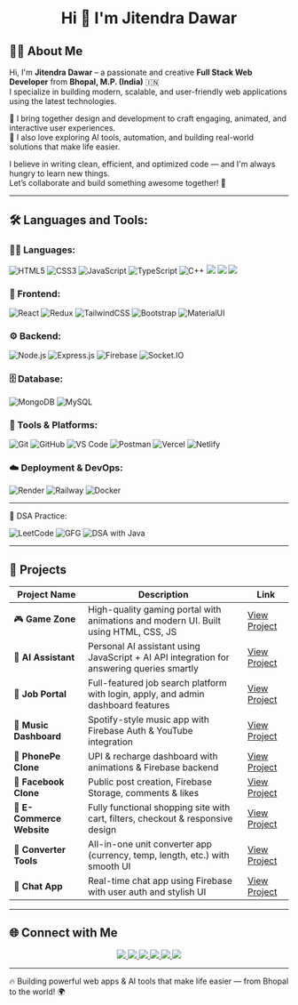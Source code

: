 <h1 align="center">Hi 👋  I'm Jitendra Dawar</h1>


## 👨‍💻 About Me

Hi, I'm **Jitendra Dawar** – a passionate and creative **Full Stack Web Developer** from **Bhopal, M.P. (India)** 🇮🇳  
I specialize in building modern, scalable, and user-friendly web applications using the latest technologies.

💼 I bring together design and development to craft engaging, animated, and interactive user experiences.  
🧠 I also love exploring AI tools, automation, and building real-world solutions that make life easier.

I believe in writing clean, efficient, and optimized code — and I'm always hungry to learn new things.  
Let’s collaborate and build something awesome together! 🚀

---


## 🛠️ Languages and Tools:

### 👨‍💻 Languages:
![HTML5](https://img.shields.io/badge/HTML5-orange?style=for-the-badge&logo=html5&logoColor=white)
![CSS3](https://img.shields.io/badge/CSS3-blue?style=for-the-badge&logo=css3&logoColor=white)
![JavaScript](https://img.shields.io/badge/JavaScript-yellow?style=for-the-badge&logo=javascript&logoColor=black)
![TypeScript](https://img.shields.io/badge/TypeScript-3178c6?style=for-the-badge&logo=typescript&logoColor=white)
![C++](https://img.shields.io/badge/C++-00599C?style=for-the-badge&logo=c%2B%2B&logoColor=white)
  <img src="https://img.shields.io/badge/PHP-777BB4?style=for-the-badge&logo=php&logoColor=white" />
  <img src="https://img.shields.io/badge/Java-007396?style=for-the-badge&logo=java&logoColor=white" />
  <img src="https://img.shields.io/badge/Python-3776AB?style=for-the-badge&logo=python&logoColor=white" />

### 🧩 Frontend:
![React](https://img.shields.io/badge/React-20232a?style=for-the-badge&logo=react&logoColor=61dafb)
![Redux](https://img.shields.io/badge/Redux-593D88?style=for-the-badge&logo=redux&logoColor=white)
![TailwindCSS](https://img.shields.io/badge/Tailwind-38B2AC?style=for-the-badge&logo=tailwind-css&logoColor=white)
![Bootstrap](https://img.shields.io/badge/Bootstrap-563D7C?style=for-the-badge&logo=bootstrap&logoColor=white)
![MaterialUI](https://img.shields.io/badge/MUI-007FFF?style=for-the-badge&logo=mui&logoColor=white)

### ⚙️ Backend:
![Node.js](https://img.shields.io/badge/Node.js-339933?style=for-the-badge&logo=nodedotjs&logoColor=white)
![Express.js](https://img.shields.io/badge/Express-000000?style=for-the-badge&logo=express&logoColor=white)
![Firebase](https://img.shields.io/badge/Firebase-ffca28?style=for-the-badge&logo=firebase&logoColor=black)
![Socket.IO](https://img.shields.io/badge/Socket.IO-black?style=for-the-badge&logo=socket.io&logoColor=white)

### 🗄️ Database:
![MongoDB](https://img.shields.io/badge/MongoDB-4EA94B?style=for-the-badge&logo=mongodb&logoColor=white)
![MySQL](https://img.shields.io/badge/MySQL-00758F?style=for-the-badge&logo=mysql&logoColor=white)

### 🧰 Tools & Platforms:
![Git](https://img.shields.io/badge/Git-F05032?style=for-the-badge&logo=git&logoColor=white)
![GitHub](https://img.shields.io/badge/GitHub-181717?style=for-the-badge&logo=github&logoColor=white)
![VS Code](https://img.shields.io/badge/VSCode-007ACC?style=for-the-badge&logo=visual-studio-code&logoColor=white)
![Postman](https://img.shields.io/badge/Postman-orange?style=for-the-badge&logo=postman&logoColor=white)
![Vercel](https://img.shields.io/badge/Vercel-000000?style=for-the-badge&logo=vercel&logoColor=white)
![Netlify](https://img.shields.io/badge/Netlify-00C7B7?style=for-the-badge&logo=netlify&logoColor=white)


### ☁️ Deployment & DevOps:
![Render](https://img.shields.io/badge/Render-46E3B7?style=for-the-badge&logo=render&logoColor=black)
![Railway](https://img.shields.io/badge/Railway-0B0D0E?style=for-the-badge&logo=railway&logoColor=white)
![Docker](https://img.shields.io/badge/Docker-2496ED?style=for-the-badge&logo=docker&logoColor=white)


---
🧠 DSA Practice:

![LeetCode](https://img.shields.io/badge/LeetCode-FFA116?style=flat&logo=leetcode&logoColor=white)
![GFG](https://img.shields.io/badge/GeeksforGeeks-14B964?style=flat&logo=geeksforgeeks&logoColor=white)
![DSA with Java](https://img.shields.io/badge/DSA%20with%20Java-%E2%9C%94%EF%B8%8F-success?style=flat&logo=java&logoColor=white&color=red)

---
## 🚀 Projects

| Project Name | Description | Link |
|--------------|-------------|------|
| 🎮 **Game Zone** | High-quality gaming portal with animations and modern UI. Built using HTML, CSS, JS | [View Project](https://dawargame.netlify.app/) |
| 🤖 **AI Assistant** | Personal AI assistant using JavaScript + AI API integration for answering queries smartly | [View Project](https://dawarrobot.netlify.app/) |
| 💼 **Job Portal** | Full-featured job search platform with login, apply, and admin dashboard features | [View Project](https://dawarjob.netlify.app/) |
| 🎵 **Music Dashboard** | Spotify-style music app with Firebase Auth & YouTube integration | [View Project](https://dawarmusic.netlify.app/) |
| 📱 **PhonePe Clone** | UPI & recharge dashboard with animations & Firebase backend | [View Project](https://dawarmusic.netlify.app/) |
| 👥 **Facebook Clone** | Public post creation, Firebase Storage, comments & likes | [View Project](https://dawarmusic.netlify.app/) |
| 🛒 **E-Commerce Website** | Fully functional shopping site with cart, filters, checkout & responsive design | [View Project](https://dawarecom.netlify.app/) |
| 🧮 **Converter Tools** | All-in-one unit converter app (currency, temp, length, etc.) with smooth UI | [View Project](https://dawarpdf.netlify.app/) |
| 💬 **Chat App** | Real-time chat app using Firebase with user auth and stylish UI | [View Project](https://dawarmusic.netlify.app/) |



---
## 🌐 Connect with Me

<p align="center" >
  <a href="https://www.instagram.com/dawar_1432?igsh=ZjNydWNwamN0cjZw" target="_blank">
    <img src="https://img.shields.io/badge/Instagram-E4405F?style=for-the-badge&logo=instagram&logoColor=white" />
  </a>
  <a href="www.linkedin.com/in/jitendra-dawar-42aab6358" target="_blank">
    <img src="https://img.shields.io/badge/LinkedIn-0077B5?style=for-the-badge&logo=linkedin&logoColor=white" />
  </a>
  <a href="https://wa.me/917879842856" target="_blank">
    <img src="https://img.shields.io/badge/WhatsApp-25D366?style=for-the-badge&logo=whatsapp&logoColor=white" />
  </a>
  <a href="https://www.facebook.com/share/167ZJByGRE/" target="_blank">
    <img src="https://img.shields.io/badge/Facebook-1877F2?style=for-the-badge&logo=facebook&logoColor=white" />
  </a>
  <a href="https://jitendradawar.netlify.app/"_blank">
    <img src="https://img.shields.io/badge/Portfolio-000000?style=for-the-badge&logo=vercel&logoColor=white" />
  </a>
  <a href="https://github.com/Jitudawar" target="_blank">
    <img src="https://img.shields.io/badge/GitHub-181717?style=for-the-badge&logo=github&logoColor=white" />
  </a>
</p>



---
🔥 Building powerful web apps & AI tools that make life easier — from Bhopal to the world! 🌍

